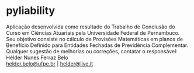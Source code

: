 # pyliability
Aplicação desenvolvida como resultado do Trabalho de Conclusão do Curso em Ciências Atuariais pela Universidade Federal de Pernambuco.  
Seu objetivo consiste no cálculo de Provisões Matemáticas em planos de Benefício Definido para Entidades Fechadas de Previdência Complementar.  
Qualquer sugestão de melhorias ou correções, contatar o responsável:  
Hélder Nunes Ferraz Belo  
helder.belo@ufpe.br | helder@live.it
